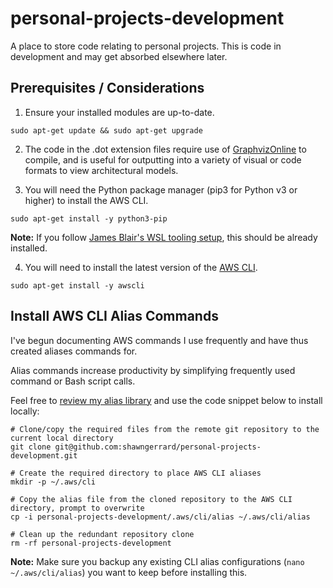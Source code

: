 # personal-projects-development
A place to store code relating to personal projects. This is code in development and may get absorbed elsewhere later.

## Prerequisites / Considerations
1. Ensure your installed modules are up-to-date.

```
sudo apt-get update && sudo apt-get upgrade
```

2. The code in the .dot extension files require use of [GraphvizOnline](https://dreampuf.github.io/GraphvizOnline/) to compile, and is useful for outputting into a variety of visual or code formats to view architectural models.

3. You will need the Python package manager (pip3 for Python v3 or higher) to install the AWS CLI.

```
sudo apt-get install -y python3-pip
```

**Note:** If you follow [James Blair's WSL tooling setup](https://github.com/jmhbnz/tooling/blob/master/wsl-setup.org), this should be already installed.

4. You will need to install the latest version of the [AWS CLI](https://github.com/aws/aws-cli).

```
sudo apt-get install -y awscli
```

## Install AWS CLI Alias Commands

I've begun documenting AWS commands I use frequently and have thus created aliases commands for.

Alias commands increase productivity by simplifying frequently used command or Bash script calls.

Feel free to [review my alias library](.aws/cli/README.md) and use the code snippet below to install locally:

```
# Clone/copy the required files from the remote git repository to the current local directory
git clone git@github.com:shawngerrard/personal-projects-development.git

# Create the required directory to place AWS CLI aliases
mkdir -p ~/.aws/cli

# Copy the alias file from the cloned repository to the AWS CLI directory, prompt to overwrite
cp -i personal-projects-development/.aws/cli/alias ~/.aws/cli/alias

# Clean up the redundant repository clone
rm -rf personal-projects-development
```
**Note:** Make sure you backup any existing CLI alias configurations (```nano ~/.aws/cli/alias```) you want to keep before installing this. 

